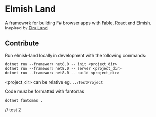 # Elmish Land

A framework for building F# browser apps with Fable, React and Elmish. Inspired by [Elm Land](https://elm.land)

## Contribute

Run elmish-land locally in development with the following commands:

    dotnet run --framework net8.0 -- init <project_dir>
    dotnet run --framework net8.0 -- server <project_dir>
    dotnet run --framework net8.0 -- build <project_dir>

<project_dir> can be relative eg. `../TestProject`

Code must be formatted with fantomas
    
    dotnet fantomas .

// test 2

